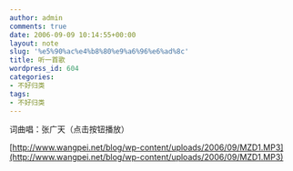 ```yaml
---
author: admin
comments: true
date: 2006-09-09 10:14:55+00:00
layout: note
slug: '%e5%90%ac%e4%b8%80%e9%a6%96%e6%ad%8c'
title: 听一首歌
wordpress_id: 604
categories:
- 不好归类
tags:
- 不好归类
---
```


词曲唱：张广天（点击按钮播放）

[http://www.wangpei.net/blog/wp-content/uploads/2006/09/MZD1.MP3](http://www.wangpei.net/blog/wp-content/uploads/2006/09/MZD1.MP3)

